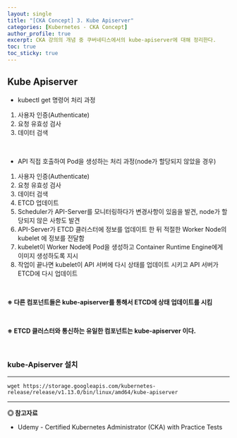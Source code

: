 ```yaml
---
layout: single
title: "[CKA Concept] 3. Kube Apiserver"
categories: [Kubernetes - CKA Concept]
author_profile: true
excerpt: CKA 강의의 개념 중 쿠버네티스에서의 kube-apiserver에 대해 정리한다. 
toc: true
toc_sticky: true
---
```


## Kube Apiserver

- kubectl get 명령어 처리 과정
1. 사용자 인증(Authenticate)
2. 요청 유효성 검사
3. 데이터 검색

<br>

- API 직접 호출하여 Pod을 생성하는 처리 과정(node가 할당되지 않았을 경우)
1. 사용자 인증(Authenticate)
2. 요청 유효성 검사
3. 데이터 검색
4. ETCD 업데이트
5. Scheduler가 API-Server를 모니터링하다가 변경사항이 있음을 발견, node가 할당되지 않은 사항도 발견
6. API-Server가 ETCD 클러스터에 정보를 업데이트 한 뒤 적절한 Worker Node의 kubelet 에 정보를 전달함
7. kubelet이 Worker Node에 Pod을 생성하고 Container Runtime Engine에게 이미지 생성하도록 지시
8. 작업이 끝나면 kubelet이 API 서버에 다시 상태를 업데이트 시키고 API 서버가 ETCD에 다시 업데이트

<br>

**※ 다른 컴포넌트들은 kube-apiserver를 통해서 ETCD에 상태 업데이트를 시킴**

<br>

**※ ETCD 클러스터와 통신하는 유일한 컴포넌트는 kube-apiserver 이다.**

<br>

### kube-Apiserver 설치
------------------
```shell
wget https://storage.googleapis.com/kubernetes-release/release/v1.13.0/bin/linux/amd64/kube-apiserver
```


------------------
**◎ 참고자료**
- Udemy - Certified Kubernetes Administrator (CKA) with Practice Tests
